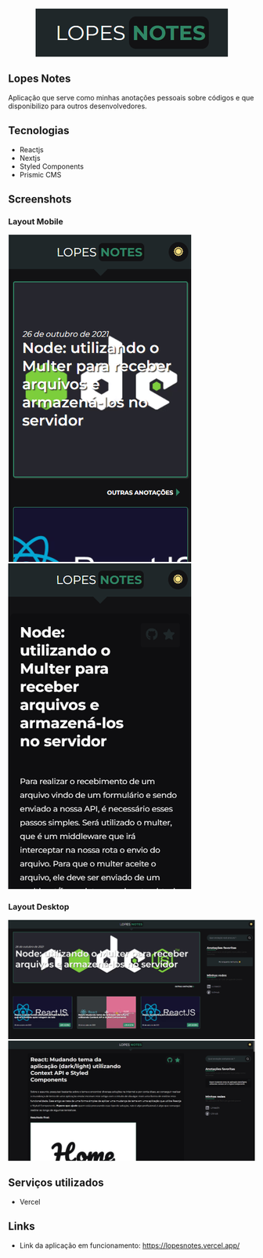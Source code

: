 <p align="center">
  <img src="https://github.com/EricEOL/lopesnotes/blob/main/readmeimages/logo.png" />
</p>

## Lopes Notes
 
Aplicação que serve como minhas anotações pessoais sobre códigos e que disponibilizo para outros desenvolvedores.
 
## Tecnologias

* Reactjs
* Nextjs
* Styled Components
* Prismic CMS

## Screenshots

### Layout Mobile

![screen_mobile_10](https://github.com/EricEOL/lopesnotes/blob/main/readmeimages/p1-mb.png) 
![screen_mobile_20](https://github.com/EricEOL/lopesnotes/blob/main/readmeimages/p2-mb.png)


### Layout Desktop

![screen_desktop_10](https://github.com/EricEOL/lopesnotes/blob/main/readmeimages/p1-de.png) 
![screen_desktop_20](https://github.com/EricEOL/lopesnotes/blob/main/readmeimages/p2-de.png)

## Serviços utilizados
 
* Vercel

## Links

  - Link da aplicação em funcionamento: https://lopesnotes.vercel.app/
